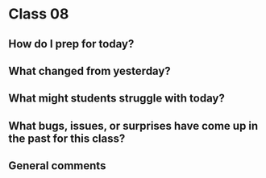 # Class 08

## How do I prep for today?

## What changed from yesterday? 

## What might students struggle with today?  

## What bugs, issues, or surprises have come up in the past for this class?

## General comments